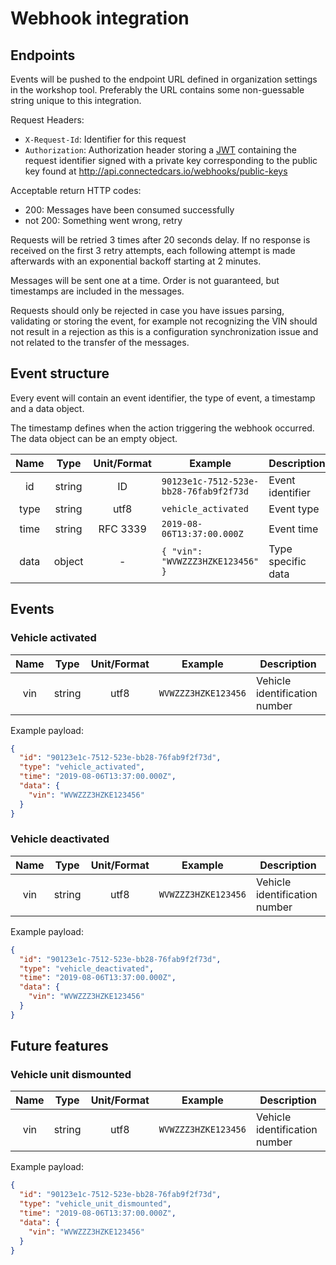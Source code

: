 # Webhook integration

## Endpoints

Events will be pushed to the endpoint URL defined in organization settings in the workshop tool. Preferably the URL contains some non-guessable string unique to this integration.

Request Headers:
* `X-Request-Id`: Identifier for this request
* `Authorization`: Authorization header storing a [JWT](https://jwt.io/) containing the request identifier signed with a private key corresponding to the public key found at http://api.connectedcars.io/webhooks/public-keys

Acceptable return HTTP codes:
* 200: Messages have been consumed successfully
* not 200: Something went wrong, retry

Requests will be retried 3 times after 20 seconds delay. If no response is received on the first 3 retry attempts, each following attempt is made afterwards with an exponential backoff starting at 2 minutes.

Messages will be sent one at a time. Order is not guaranteed, but timestamps are included in the messages.

Requests should only be rejected in case you have issues parsing, validating or storing the event, for example not recognizing the VIN should not result in a rejection as this is a configuration synchronization issue and not related to the transfer of the messages.

## Event structure

Every event will contain an event identifier, the type of event, a timestamp and a data object.

The timestamp defines when the action triggering the webhook occurred. The data object can be an empty object.

|   Name    |   Type   |  Unit/Format    | Example | Description |
|:---------:|:--------:|:---------------:|---------|-------------|
| id        | string   | ID              | `90123e1c-7512-523e-bb28-76fab9f2f73d` | Event identifier |
| type      | string   | utf8            | `vehicle_activated` | Event type |
| time      | string   | RFC 3339        | `2019-08-06T13:37:00.000Z` | Event time |
| data      | object   | -               | `{ "vin": "WVWZZZ3HZKE123456" }` | Type specific data |

## Events

### Vehicle activated

|   Name    |   Type   |  Unit/Format    | Example | Description |
|:---------:|:--------:|:---------------:|---------|-------------|
| vin       | string   | utf8            | `WVWZZZ3HZKE123456` | Vehicle identification number |

Example payload:
```json
{
  "id": "90123e1c-7512-523e-bb28-76fab9f2f73d",
  "type": "vehicle_activated",
  "time": "2019-08-06T13:37:00.000Z",
  "data": {
    "vin": "WVWZZZ3HZKE123456"
  }
}
```

### Vehicle deactivated

|   Name    |   Type   |  Unit/Format    | Example | Description |
|:---------:|:--------:|:---------------:|---------|-------------|
| vin       | string   | utf8            | `WVWZZZ3HZKE123456` | Vehicle identification number |

Example payload:
```json
{
  "id": "90123e1c-7512-523e-bb28-76fab9f2f73d",
  "type": "vehicle_deactivated",
  "time": "2019-08-06T13:37:00.000Z",
  "data": {
    "vin": "WVWZZZ3HZKE123456"
  }
}
```

## Future features

### Vehicle unit dismounted

|   Name    |   Type   |  Unit/Format    | Example | Description |
|:---------:|:--------:|:---------------:|---------|-------------|
| vin       | string   | utf8            | `WVWZZZ3HZKE123456` | Vehicle identification number |

Example payload:
```json
{
  "id": "90123e1c-7512-523e-bb28-76fab9f2f73d",
  "type": "vehicle_unit_dismounted",
  "time": "2019-08-06T13:37:00.000Z",
  "data": {
    "vin": "WVWZZZ3HZKE123456"
  }
}
```
